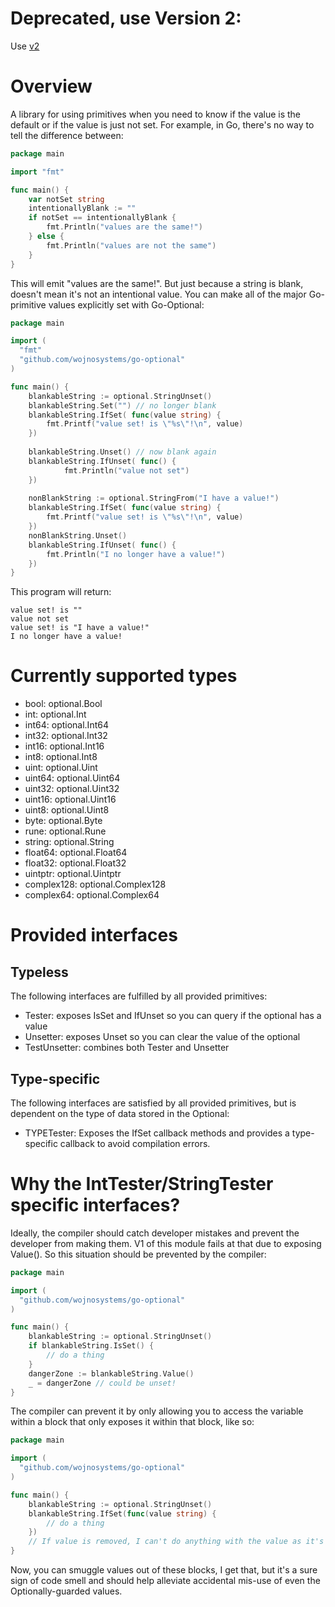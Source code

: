 # Deprecated, use Version 2:

Use [v2](v2)

# Overview

A library for using primitives when you need to know if the value is the default or if the value is just not set. For example, in Go, there's no way to tell the difference between:

```go
package main

import "fmt"

func main() {
    var notSet string
    intentionallyBlank := ""
    if notSet == intentionallyBlank {
        fmt.Println("values are the same!")
    } else {
        fmt.Println("values are not the same")
    }
}
```

This will emit "values are the same!". But just because a string is blank, doesn't mean it's not an intentional value. You can make all of the major Go-primitive values explicitly set with Go-Optional:

```go
package main

import (
  "fmt"
  "github.com/wojnosystems/go-optional"
)

func main() {
    blankableString := optional.StringUnset()
    blankableString.Set("") // no longer blank
    blankableString.IfSet( func(value string) {
		fmt.Printf("value set! is \"%s\"!\n", value)
    })
    
    blankableString.Unset() // now blank again
    blankableString.IfUnset( func() {
			fmt.Println("value not set")
    })
    
    nonBlankString := optional.StringFrom("I have a value!")
	blankableString.IfSet( func(value string) {
		fmt.Printf("value set! is \"%s\"!\n", value)
	})
    nonBlankString.Unset()
	blankableString.IfUnset( func() {
		fmt.Println("I no longer have a value!")
	})
}
```

This program will return:

```
value set! is ""
value not set
value set! is "I have a value!"
I no longer have a value!
```

# Currently supported types

  * bool: optional.Bool
  * int: optional.Int
  * int64: optional.Int64
  * int32: optional.Int32
  * int16: optional.Int16
  * int8: optional.Int8
  * uint: optional.Uint
  * uint64: optional.Uint64
  * uint32: optional.Uint32
  * uint16: optional.Uint16
  * uint8: optional.Uint8
  * byte: optional.Byte
  * rune: optional.Rune
  * string: optional.String
  * float64: optional.Float64
  * float32: optional.Float32
  * uintptr: optional.Uintptr
  * complex128: optional.Complex128
  * complex64: optional.Complex64

# Provided interfaces

## Typeless

The following interfaces are fulfilled by all provided primitives:

* Tester: exposes IsSet and IfUnset so you can query if the optional has a value
* Unsetter: exposes Unset so you can clear the value of the optional
* TestUnsetter: combines both Tester and Unsetter

## Type-specific

The following interfaces are satisfied by all provided primitives, but is dependent on the type of data stored in the Optional:

* TYPETester: Exposes the IfSet callback methods and provides a type-specific callback to avoid compilation errors.

# Why the IntTester/StringTester specific interfaces?

Ideally, the compiler should catch developer mistakes and prevent the developer from making them. V1 of this module fails at that due to exposing Value(). So this situation should be prevented by the compiler:

```go
package main

import (
  "github.com/wojnosystems/go-optional"
)

func main() {
	blankableString := optional.StringUnset()
	if blankableString.IsSet() {
		// do a thing
    }
    dangerZone := blankableString.Value()
    _ = dangerZone // could be unset!
}
```

The compiler can prevent it by only allowing you to access the variable within a block that only exposes it within that block, like so:

```go
package main

import (
  "github.com/wojnosystems/go-optional"
)

func main() {
	blankableString := optional.StringUnset()
	blankableString.IfSet(func(value string) {
		// do a thing
    })
	// If value is removed, I can't do anything with the value as it's only visibile within the block above
}
```

Now, you can smuggle values out of these blocks, I get that, but it's a sure sign of code smell and should help alleviate accidental mis-use of even the Optionally-guarded values.

